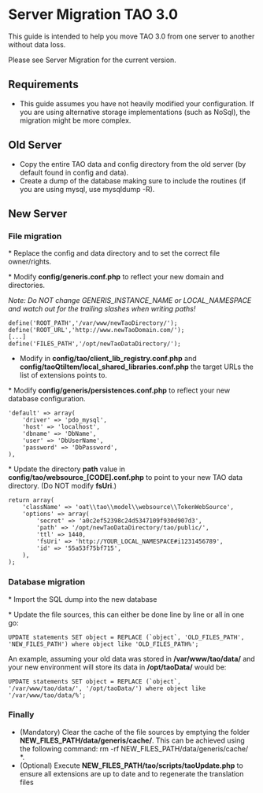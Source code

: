 <!--
parent: 'Server Migration'
created_at: '2016-08-12 11:27:46'
updated_at: '2016-10-18 10:19:10'
authors:
    - 'Cyril Hazotte'
tags:
    - 'Server Migration'
    - 'Legacy Versions:TAO 3.0'
    - 'Version Changes:TAO 3.0'
-->

Server Migration TAO 3.0
========================

This guide is intended to help you move TAO 3.0 from one server to another without data loss.

Please see Server Migration for the current version.

Requirements
------------

-   This guide assumes you have not heavily modified your configuration. If you are using alternative storage implementations (such as NoSql), the migration might be more complex.

Old Server
----------

-   Copy the entire TAO data and config directory from the old server (by default found in config and data).
-   Create a dump of the database making sure to include the routines (if you are using mysql, use mysqldump -R).

New Server
----------

### File migration

\* Replace the config and data directory and to set the correct file owner/rights.

\* Modify **config/generis.conf.php** to reflect your new domain and directories.<br/>

*Note: Do NOT change GENERIS_INSTANCE_NAME or LOCAL_NAMESPACE and watch out for the trailing slashes when writing paths!*

    define('ROOT_PATH','/var/www/newTaoDirectory/');
    define('ROOT_URL','http://www.newTaoDomain.com/');
    [...]
    define('FILES_PATH','/opt/newTaoDataDirectory/');

-   Modify in **config/tao/client_lib_registry.conf.php** and **config/taoQtiItem/local_shared_libraries.conf.php** the target URLs the list of extensions points to.

\* Modify **config/generis/persistences.conf.php** to reflect your new database configuration.

    'default' => array(
        'driver' => 'pdo_mysql',
        'host' => 'localhost',
        'dbname' => 'DbName',
        'user' => 'DbUserName',
        'password' => 'DbPassword',
    ),

\* Update the directory **path** value in **config/tao/websource_[CODE].conf.php** to point to your new TAO data directory. (Do NOT modify **fsUri**.)

    return array(
        'className' => 'oat\\tao\\model\\websource\\TokenWebSource',
        'options' => array(
            'secret' => 'a0c2ef52398c24d5347109f930d907d3',
            'path' => '/opt/newTaoDataDirectory/tao/public/',
            'ttl' => 1440,
            'fsUri' => 'http://YOUR_LOCAL_NAMESPACE#i1231456789',
            'id' => '55a53f75bf715',
        ),
    );

### Database migration

\* Import the SQL dump into the new database

\* Update the file sources, this can either be done line by line or all in one go:

    UPDATE statements SET object = REPLACE (`object`, 'OLD_FILES_PATH', 'NEW_FILES_PATH') where object like 'OLD_FILES_PATH%';

An example, assuming your old data was stored in **/var/www/tao/data/** and your new environment will store its data in **/opt/taoData/** would be:

    UPDATE statements SET object = REPLACE (`object`, '/var/www/tao/data/', '/opt/taoData/') where object like '/var/www/tao/data/%';

### Finally

-   (Mandatory) Clear the cache of the file sources by emptying the folder **NEW_FILES_PATH/data/generis/cache/**. This can be achieved using the following command: rm -rf NEW_FILES_PATH/data/generis/cache/<br/>
*.
-   (Optional) Execute **NEW_FILES_PATH/tao/scripts/taoUpdate.php** to ensure all extensions are up to date and to regenerate the translation files


